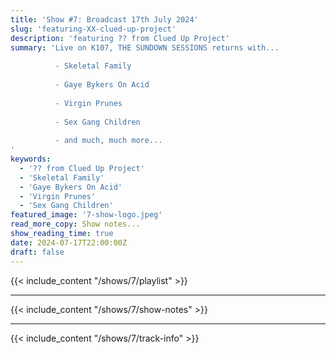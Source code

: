 ```yaml
---
title: 'Show #7: Broadcast 17th July 2024'
slug: 'featuring-XX-clued-up-project'
description: 'featuring ?? from Clued Up Project'
summary: 'Live on K107, THE SUNDOWN SESSIONS returns with...
 
          - Skeletal Family
                    
          - Gaye Bykers On Acid
          
          - Virgin Prunes
          
          - Sex Gang Children
          
          - and much, much more...
'
keywords:
  - '?? from Clued Up Project'
  - 'Skeletal Family'
  - 'Gaye Bykers On Acid'
  - 'Virgin Prunes'
  - 'Sex Gang Children'
featured_image: '7-show-logo.jpeg'
read_more_copy: Show notes...
show_reading_time: true
date: 2024-07-17T22:00:00Z
draft: false
---
```


{{< include_content "/shows/7/playlist" >}}

---

{{< include_content "/shows/7/show-notes" >}}

---

{{< include_content "/shows/7/track-info" >}}
